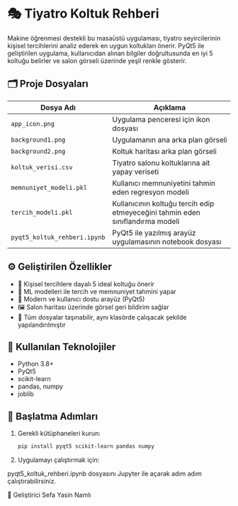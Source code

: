 # 🎭 Tiyatro Koltuk Rehberi

Makine öğrenmesi destekli bu masaüstü uygulaması, tiyatro seyircilerinin kişisel tercihlerini analiz ederek en uygun koltukları önerir. PyQt5 ile geliştirilen uygulama, kullanıcıdan alınan bilgiler doğrultusunda en iyi 5 koltuğu belirler ve salon görseli üzerinde yeşil renkle gösterir.

## 🗂️ Proje Dosyaları

| Dosya Adı                    | Açıklama |
|-----------------------------|----------|
| `app_icon.png`              | Uygulama penceresi için ikon dosyası |
| `background1.png`           | Uygulamanın ana arka plan görseli |
| `background2.png`           | Koltuk haritası arka plan görseli |
| `koltuk_verisi.csv`         | Tiyatro salonu koltuklarına ait yapay veriseti |
| `memnuniyet_modeli.pkl`     | Kullanıcı memnuniyetini tahmin eden regresyon modeli |
| `tercih_modeli.pkl`         | Kullanıcının koltuğu tercih edip etmeyeceğini tahmin eden sınıflandırma modeli |
| `pyqt5_koltuk_rehberi.ipynb`| PyQt5 ile yazılmış arayüz uygulamasının notebook dosyası |

## ⚙️ Geliştirilen Özellikler

- 🎯 Kişisel tercihlere dayalı 5 ideal koltuğu önerir
- 🧠 ML modelleri ile tercih ve memnuniyet tahmini yapar
- 🎨 Modern ve kullanıcı dostu arayüz (PyQt5)
- 🖼️ Salon haritası üzerinde görsel geri bildirim sağlar
- 📁 Tüm dosyalar taşınabilir, aynı klasörde çalışacak şekilde yapılandırılmıştır

## 🧪 Kullanılan Teknolojiler

- Python 3.8+
- PyQt5
- scikit-learn
- pandas, numpy
- joblib

## 🚀 Başlatma Adımları

1. Gerekli kütüphaneleri kurun:
   ```bash
   pip install pyqt5 scikit-learn pandas numpy

2. Uygulamayı çalıştırmak için:

pyqt5_koltuk_rehberi.ipynb dosyasını Jupyter ile açarak adım adım çalıştırabilirsiniz.

👤 Geliştirici
Sefa Yasin Namlı
